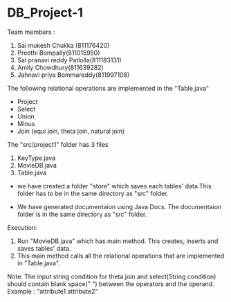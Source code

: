 # DB_Project-1

Team members : 
1. Sai mukesh Chukka (811176420)
2. Preethi Bompally(811015950)
3. Sai pranavi reddy Patlolla(811183131)
4. Amily Chowdhury(811639282)
5. Jahnavi priya Bommareddy(811997108)

The following relational operations are implemented in the "Table.java"
- Project
- Select
- Union
- Minus
- Join (equi join, theta join, natural join)

The "src/project1" folder has 3 files 
1. KeyType.java
2. MovieDB.java
3. Table.java

- we have created a folder "store"  which saves each tables' data.This folder has to be in the same directory as "src" folder.

- We have generated documentaion using Java Docs. The documentaion folder is in the same directory as "src" folder.

Execution:

1. Run "MovieDB.java" which has main method. This creates, inserts and saves tables' data.
2. This main method calls all the relational operations that are implemented in "Table.java".

Note: 
The input string condition for theta join and select(String condition) should contain blank space(" ") between the operators and the operand.
Example : "attribute1 <op> attribute2" 

